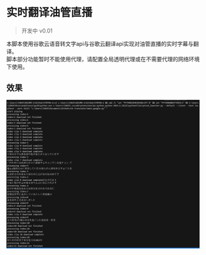 # 实时翻译油管直播
> 开发中 v0.01   
> 
本脚本使用谷歌云语音转文字api与谷歌云翻译api实现对油管直播的实时字幕与翻译。  
脚本部分功能暂时不能使用代理，请配置全局透明代理或在不需要代理的网络环境下使用。

## 效果
![](res/pre.png)